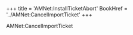 +++
title = 'AMNet:InstallTicketAbort'
BookHref = '../AMNet:CancelImportTicket'
+++

AMNet:CancelImportTicket
